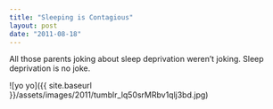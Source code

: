 ```yaml
---
title: "Sleeping is Contagious"
layout: post
date: "2011-08-18"
---
```


All those parents joking about sleep deprivation weren’t joking. Sleep deprivation is no joke.

![yo yo]({{ site.baseurl }}/assets/images/2011/tumblr_lq50srMRbv1qlj3bd.jpg)
